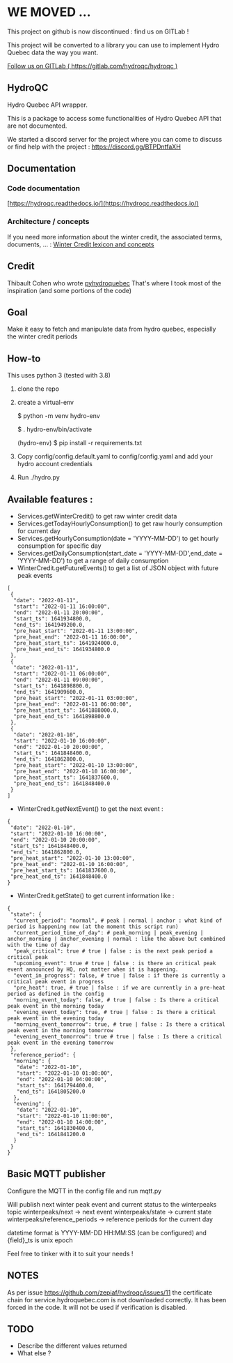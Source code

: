 # WE MOVED ...

This project on github is now discontinued : find us on GITLab !

This project will be converted to a library you can use to implement Hydro Quebec data the way you want.

[Follow us on GITLab ( https://gitlab.com/hydroqc/hydroqc )](https://gitlab.com/hydroqc/hydroqc)

## HydroQC
Hydro Quebec API wrapper.

This is a package to access some functionalities of Hydro Quebec API that are not documented.

We started a discord server for the project where you can come to discuss or find help with the project : https://discord.gg/BTPDntfaXH

## Documentation

### Code documentation
[https://hydroqc.readthedocs.io/](https://hydroqc.readthedocs.io/)

### Architecture / concepts
If you need more information about the winter credit, the associated terms, documents, ... :
   [Winter Credit lexicon and concepts](https://hydroqc.readthedocs.io/en/latest/wintercredit/wintercredit.html)

## Credit

Thibault Cohen who wrote [pyhydroquebec](https://github.com/titilambert/pyhydroquebec/) 
That's where I took most of the inspiration (and some portions of the code)

## Goal

Make it easy to fetch and manipulate data from hydro quebec, especially the winter credit periods

## How-to
This uses python 3 (tested with 3.8)

1. clone the repo
2. create a virtual-env

    $ python -m venv hydro-env

    $ . hydro-env/bin/activate

    (hydro-env) $ pip install -r requirements.txt


3. Copy config/config.default.yaml to config/config.yaml and add your hydro account credentials
4. Run ./hydro.py

## Available features :

- Services.getWinterCredit() to get raw winter credit data
- Services.getTodayHourlyConsumption() to get raw hourly consumption for current day
- Services.getHourlyConsumption(date = 'YYYY-MM-DD') to get hourly consumption for specific day
- Services.getDailyConsumption(start_date = 'YYYY-MM-DD',end_date = 'YYYY-MM-DD') to get a range of daily consumption
- WinterCredit.getFutureEvents() to get a list of JSON object with future peak events
```
[
 {
  "date": "2022-01-11",
  "start": "2022-01-11 16:00:00",
  "end": "2022-01-11 20:00:00",
  "start_ts": 1641934800.0,
  "end_ts": 1641949200.0,
  "pre_heat_start": "2022-01-11 13:00:00",
  "pre_heat_end": "2022-01-11 16:00:00",
  "pre_heat_start_ts": 1641924000.0,
  "pre_heat_end_ts": 1641934800.0
 },
 {
  "date": "2022-01-11",
  "start": "2022-01-11 06:00:00",
  "end": "2022-01-11 09:00:00",
  "start_ts": 1641898800.0,
  "end_ts": 1641909600.0,
  "pre_heat_start": "2022-01-11 03:00:00",
  "pre_heat_end": "2022-01-11 06:00:00",
  "pre_heat_start_ts": 1641888000.0,
  "pre_heat_end_ts": 1641898800.0
 },
 {
  "date": "2022-01-10",
  "start": "2022-01-10 16:00:00",
  "end": "2022-01-10 20:00:00",
  "start_ts": 1641848400.0,
  "end_ts": 1641862800.0,
  "pre_heat_start": "2022-01-10 13:00:00",
  "pre_heat_end": "2022-01-10 16:00:00",
  "pre_heat_start_ts": 1641837600.0,
  "pre_heat_end_ts": 1641848400.0
 }
]

```
- WinterCredit.getNextEvent() to get the next event :
```
{
 "date": "2022-01-10",
 "start": "2022-01-10 16:00:00",
 "end": "2022-01-10 20:00:00",
 "start_ts": 1641848400.0,
 "end_ts": 1641862800.0,
 "pre_heat_start": "2022-01-10 13:00:00",
 "pre_heat_end": "2022-01-10 16:00:00",
 "pre_heat_start_ts": 1641837600.0,
 "pre_heat_end_ts": 1641848400.0
}
```
- WinterCredit.getState() to get current information like :
```
{
 "state": {
  "current_period": "normal", # peak | normal | anchor : what kind of period is happening now (at the moment this script run)
  "current_period_time_of_day": # peak_morning | peak_evening | anchor_morning | anchor_evening | normal : like the above but combined with the time of day
  "peak_critical": true # true | false : is the next peak period a critical peak
  "upcoming_event": true # true | false : is there an critical peak event announced by HQ, not matter when it is happening.
  "event_in_progress": false, # true | false : if there is currently a critical peak event in progress
  "pre_heat": true, # true | false : if we are currently in a pre-heat period as defined in the config
  "morning_event_today": false, # true | false : Is there a critical peak event in the morning today
  "evening_event_today": true, # true | false : Is there a critical peak event in the evening today
  "morning_event_tomorrow": true, # true | false : Is there a critical peak event in the morning tomorrow
  "evening_event_tomorrow": true # true | false : Is there a critical peak event in the evening tomorrow
 },
 "reference_period": {
  "morning": {
   "date": "2022-01-10",
   "start": "2022-01-10 01:00:00",
   "end": "2022-01-10 04:00:00",
   "start_ts": 1641794400.0,
   "end_ts": 1641805200.0
  },
  "evening": {
   "date": "2022-01-10",
   "start": "2022-01-10 11:00:00",
   "end": "2022-01-10 14:00:00",
   "start_ts": 1641830400.0,
   "end_ts": 1641841200.0
  }
 }
}

```
## Basic MQTT publisher

Configure the MQTT in the config file and run mqtt.py

Will publish next winter peak event and current status to the winterpeaks topic
winterpeaks/next -> next event
winterpeaks/state -> current state
winterpeaks/reference_periods -> reference periods for the current day

datetime format is YYYY-MM-DD HH:MM:SS (can be configured) and {field}_ts is unix epoch

Feel free to tinker with it to suit your needs !

## NOTES

As per issue https://github.com/zepiaf/hydroqc/issues/11 the certificate chain for service.hydroquebec.com is not 
downloaded correctly. It has been forced in the code. It will not be used if verification is disabled.

## TODO 
- Describe the different values returned
- What else ?
